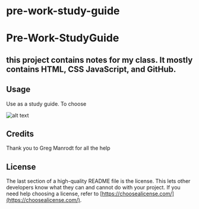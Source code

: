 # pre-work-study-guide
# Pre-Work-StudyGuide

## this project contains notes for my class. It mostly contains HTML, CSS JavaScript, and GitHub.

## Usage
Use as a study guide. To choose 

![alt text](assets/images/screenshot.png)

## Credits
Thank you to Greg Manrodt for all the help
## License

The last section of a high-quality README file is the license. This lets other developers know what they can and cannot do with your project. If you need help choosing a license, refer to [https://choosealicense.com/](https://choosealicense.com/).

